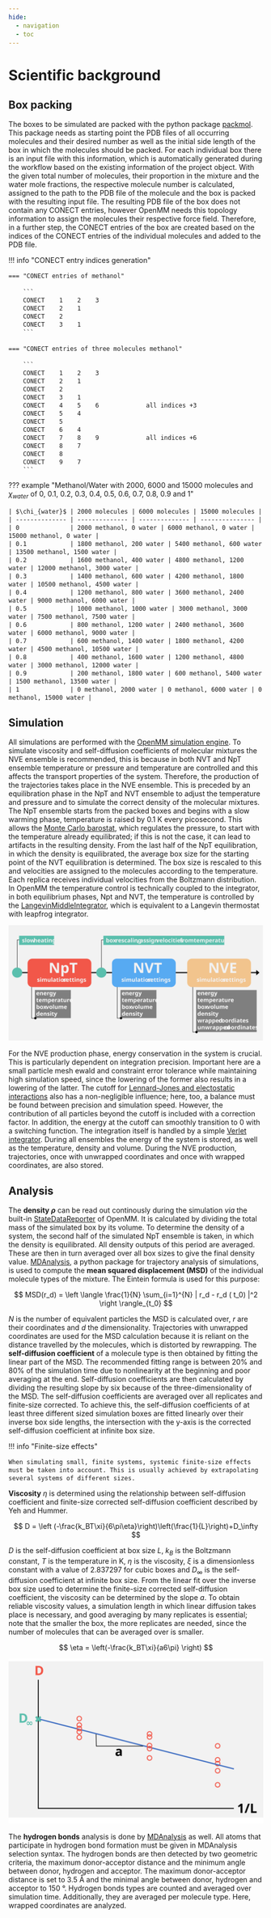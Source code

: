 ```yaml
---
hide:
  - navigation
  - toc
---
```


# Scientific background

## Box packing

The boxes to be simulated are packed with the python package [packmol](http://m3g.iqm.unicamp.br/packmol). This package needs as starting point the PDB files of all occurring molecules and their desired number as well as the initial side length of the box in which the molecules should be packed. For each individual box there is an input file with this information, which is automatically generated during the workflow based on the existing information of the project object. With the given total number of molecules, their proportion in the mixture and the water mole fractions, the respective molecule number is calculated, assigned to the path to the PDB file of the molecule and the box is packed with the resulting input file. The resulting PDB file of the box does not contain any CONECT entries, however OpenMM needs this topology information to assign the molecules their respective force field. Therefore, in a further step, the CONECT entries of the box are created based on the indices of the CONECT entries of the individual molecules and added to the PDB file.

!!! info "CONECT entry indices generation"

    === "CONECT entries of methanol"

        ```
        CONECT    1    2    3                                                 
        CONECT    2    1                                      
        CONECT    2                                                           
        CONECT    3    1   
        ```

    === "CONECT entries of three molecules methanol"

        ```
        CONECT    1    2    3                                                 
        CONECT    2    1                                      
        CONECT    2                                                           
        CONECT    3    1   
        CONECT    4    5    6             all indices +3                                    
        CONECT    5    4                                     
        CONECT    5                                                           
        CONECT    6    4   
        CONECT    7    8    9             all indices +6                                    
        CONECT    8    7                                      
        CONECT    8                                                           
        CONECT    9    7   
        ```

??? example "Methanol/Water with 2000, 6000 and 15000 molecules and $\chi_{water}$ of 0, 0.1, 0.2, 0.3, 0.4, 0.5, 0.6, 0.7, 0.8, 0.9 and 1"

    | $\chi_{water}$ | 2000 molecules | 6000 molecules | 15000 molecules |
    | -------------- | -------------- | -------------- | --------------- |
    | 0              | 2000 methanol, 0 water | 6000 methanol, 0 water | 15000 methanol, 0 water |
    | 0.1            | 1800 methanol, 200 water | 5400 methanol, 600 water | 13500 methanol, 1500 water |
    | 0.2            | 1600 methanol, 400 water | 4800 methanol, 1200 water | 12000 methanol, 3000 water |
    | 0.3            | 1400 methanol, 600 water | 4200 methanol, 1800 water | 10500 methanol, 4500 water |
    | 0.4            | 1200 methanol, 800 water | 3600 methanol, 2400 water | 9000 methanol, 6000 water |
    | 0.5            | 1000 methanol, 1000 water | 3000 methanol, 3000 water | 7500 methanol, 7500 water |
    | 0.6            | 800 methanol, 1200 water | 2400 methanol, 3600 water | 6000 methanol, 9000 water |
    | 0.7            | 600 methanol, 1400 water | 1800 methanol, 4200 water | 4500 methanol, 10500 water |
    | 0.8            | 400 methanol, 1600 water | 1200 methanol, 4800 water | 3000 methanol, 12000 water |
    | 0.9            | 200 methanol, 1800 water | 600 methanol, 5400 water | 1500 methanol, 13500 water |
    | 1              | 0 methanol, 2000 water | 0 methanol, 6000 water | 0 methanol, 15000 water |

## Simulation

All simulations are performed with the [OpenMM simulation engine](https://openmm.org/). To simulate viscosity and self-diffusion coefficients of molecular mixtures the NVE ensemble is recommended, this is because in both NVT and NpT ensemble temperature or pressure and temperature are controlled and this affects the transport properties of the system. Therefore, the production of the trajectories takes place in the NVE ensemble. This is preceded by an equilibration phase in the NpT and NVT ensemble to adjust the temperature and pressure and to simulate the correct density of the molecular mixtures. The NpT ensemble starts from the packed boxes and begins with a slow warming phase, temperature is raised by 0.1 K every picosecond. This allows the [Monte Carlo barostat](http://docs.openmm.org/latest/userguide/theory/02_standard_forces.html#montecarlobarostat), which regulates the pressure, to start with the temperature already equilibrated; if this is not the case, it can lead to artifacts in the resulting density. From the last half of the NpT equilibration, in which the density is equilibrated, the average box size for the starting point of the NVT equilibration is determined. The box size is rescaled to this and velocities are assigned to the molecules according to the temperature. Each replica receives individual velocities from the Boltzmann distribution. In OpenMM the temperature control is technically coupled to the integrator, in both equilibrium phases, Npt and NVT, the temperature is controlled by the [LangevinMiddleIntegrator](http://docs.openmm.org/latest/userguide/theory/04_integrators.html#langevinmiddleintegrator), which is equivalent to a Langevin thermostat with leapfrog integrator. 

![Ensemble scheme](graphics/ensemble_scheme.svg)

For the NVE production phase, energy conservation in the system is crucial. This is particularly dependent on integration precision. Important here are a small particle mesh ewald and constraint error tolerance while maintaining high simulation speed, since the lowering of the former also results in a lowering of the latter. The cutoff for [Lennard-Jones and electostatic interactions](http://docs.openmm.org/latest/userguide/theory/02_standard_forces.html#nonbondedforce) also has a non-negligible influence; here, too, a balance must be found between precision and simulation speed. However, the contribution of all particles beyond the cutoff is included with a correction factor. In addition, the energy at the cutoff can smoothly transition to 0 with a switching function. The integration itself is handled by a simple [Verlet integrator](http://docs.openmm.org/latest/userguide/theory/04_integrators.html#verletintegrator). During all ensembles the energy of the system is stored, as well as the temperature, density and volume. During the NVE production, trajectories, once with unwrapped coordinates and once with wrapped coordinates, are also stored.

## Analysis

The **density $\rho$** can be read out continously during the simulation *via* the built-in [StateDataReporter](http://docs.openmm.org/latest/api-python/generated/openmm.app.statedatareporter.StateDataReporter.html#openmm.app.statedatareporter.StateDataReporter) of OpenMM. It is calculated by dividing the total mass of the simulated box by its volume. To determine the density of a system, the second half of the simulated NpT ensemble is taken, in which the density is equilibrated. All density outputs of this period are averaged. These are then in turn averaged over all box sizes to give the final density value. [MDAnalysis](https://www.mdanalysis.org/), a python package for trajectory analysis of simulations, is used to compute the **mean squared displacement (MSD)** of the individual molecule types of the mixture. The Eintein formula is used for this purpose:

$$
MSD(r_d) = \left \langle \frac{1}{N} \sum_{i=1}^{N} | r_d - r_d ( t_0) |^2 \right \rangle_{t_0}
$$

$N$ is the number of equivalent particles the MSD is calculated over, $r$ are their coordinates and $d$ the dimensionality. Trajectories with unwrapped coordinates are used for the MSD calculation because it is reliant on the distance travelled by the molecules, which is distorted by rewrapping. The **self-diffusion coefficient** of a molecule type is then obtained by fitting the linear part of the MSD. The recommended fitting range is between 20% and 80% of the simulation time due to nonlinearity at the beginning and poor averaging at the end. Self-diffusion coefficients are then calculated by dividing the resulting slope by six because of the three-dimensionality of the MSD. The self-diffusion coefficients are averaged over all replicates and finite-size corrected. To achieve this, the self-diffusion coefficients of at least three different sized simulation boxes are fitted linearly over their inverse box side lengths, the intersection with the y-axis is the corrected self-diffusion coefficient at infinite box size. 

!!! info "Finite-size effects"

    When simulating small, finite systems, systemic finite-size effects must be taken into account. This is usually achieved by extrapolating several systems of different sizes.

**Viscosity** $\eta$ is determined using the relationship between self-diffusion coefficient and finite-size corrected self-diffusion coefficient described by Yeh and Hummer. 

$$
D = \left (-\frac{k_BT\xi}{6\pi\eta}\right)\left(\frac{1}{L}\right)+D_\infty
$$

$D$ is the self-diffusion coefficient at box size $L$, $k_{B}$ is the Boltzmann constant, $T$ is the temperature in K, $\eta$ is the viscosity, $\xi$ is a dimensionless constant with a value of 2.837297 for cubic boxes and $D_{\infty}$ is the self-diffusion coefficient at infinite box size. From the linear fit over the inverse box size used to determine the finite-size corrected self-diffusion coefficient, the viscosity can be determined by the slope $a$. To obtain reliable viscosity values, a simulation length in which linear diffusion takes place is necessary, and good averaging by many replicates is essential; note that the smaller the box, the more replicates are needed, since the number of molecules that can be averaged over is smaller.

$$
\eta = \left(-\frac{k_BT\xi}{a6\pi} \right)
$$

![Viscosity Analysis](graphics/viscosity_ana.svg)

The **hydrogen bonds** analysis is done by [MDAnalysis](https://www.mdanalysis.org/) as well. All atoms that participate in hydrogen bond formation must be given in MDAnalysis selection syntax. The hydrogen bonds are then detected by two geometric criteria, the maximum donor-acceptor distance and the minimum angle between donor, hydrogen and acceptor. The maximum donor-acceptor distance is set to 3.5 Å and the minimal angle between donor, hydrogen and acceptor to 150 °. Hydrogen bonds types are counted and averaged over simulation time. Additionally, they are averaged per molecule type. Here, wrapped coordinates are analyzed.
